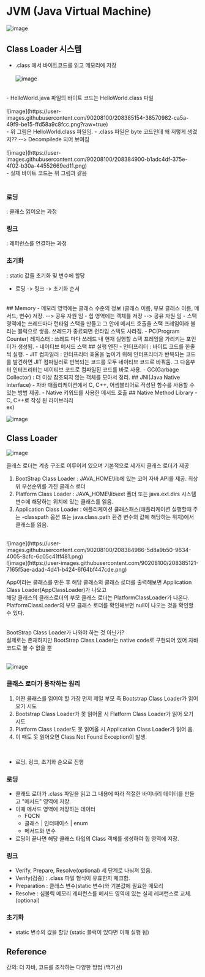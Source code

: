 # JVM (Java Virtual Machine)
![image](https://user-images.githubusercontent.com/90208100/208384637-01a99db7-eca6-49a1-a932-bbf3e34560af.png)
## Class Loader 시스템
- .class 에서 바이트코드를 읽고 메모리에 저장
<br><br>
![image](https://user-images.githubusercontent.com/90208100/208384844-e79eb8c9-96e0-4de9-ba12-ab2357f6ffda.png)
<br>
- HelloWorld.java 파일의 바이트 코드는 HelloWorld.class 파일
<br><br>
![image](https://user-images.githubusercontent.com/90208100/208385154-38570982-ca5a-49f9-be15-ffd58a9c8fcc.png?raw=true)
<br>
- 위 그림은 HelloWorld.class 파일임. 
- .class 파일은 byte 코드인데 왜 저렇게 생겼지?? --> Decompilede 되어 보여짐
<br><br>
![image](https://user-images.githubusercontent.com/90208100/208384900-b1adc4df-375e-4f02-b30a-44552669ed11.png)
<br>
- 실제 바이트 코드는 위 그림과 같음
<br><br>

### 로딩
: 클래스 읽어오는 과정
### 링크
: 레퍼런스를 연결하는 과정
### 초기화
: static 값들 초기화 및 변수에 할당
<br>
* 로딩 -> 링크 -> 초기화 순서
<br>
## Memory
- 메모리 영역에는 클래스 수준의 정보 (클래스 이름, 부모 클래스 이름, 메서드, 변수) 저장. --> 공유 자원 임
- 힙 영역에는 객체를 저장 --> 공유 자원 임
- 스택 영역에는 쓰레드마다 런타임 스택을 만들고 그 안에 메서드 호출을 스택 프레임이라 불리는 블럭으로 쌓음. 쓰레드가 종료되면 런타임 스택도 사라짐.
- PC(Program Counter) 레지스터 : 쓰레드 마다 쓰레드 내 현재 실행할 스택 프레임을 가리키는 포인터가 생성됨.
- 네이티브 메서드 스택
## 실행 엔진
- 인터프리터 : 바이트 코드를 한줄 씩 실행.
- JIT 컴파일러 : 인터프리터 효율을 높이기 위해 인터프리터가 반복되는 코드를 발견하면 JIT 컴파일러로 반복되는 코드를 모두 네이티브 코드로 바꿔둠. 그 다음부터 인터프리터는 네이티브 코드로 컴파일된 코드를 바로 사용.
- GC(Garbage Collector) : 더 이상 참조되지 않는 객체를 모아서 정리.
## JNI(Java Native Interface)
- 자바 애플리케이션에서 C, C++, 어셈블리어로 작성된 함수를 사용할 수 있는 방법 제공.
- Native 키워드를 사용한 메서드 호출
## Native Method Library
- C, C++로 작성 된 라이브러리 <br>
ex) <br>

![image](https://user-images.githubusercontent.com/90208100/208384943-ee3827cf-55f0-4bcd-b1cd-965a5413c9a1.png)

## Class Loader

![image](https://user-images.githubusercontent.com/90208100/208384685-73748ac3-0425-4e5a-89de-684099c6db0f.png)

클래스 로더는 계층 구조로 이루어져 있으며 기본적으로 세가지 클래스 로더가 제공

1. BootStrap Class Loader : JAVA_HOME\lib에 있는 코어 자바 API를 제공. 최상위 우선순위를 가진 클래스 로더
2. Platform Class Loader : JAVA_HOME\lib\ext 폴더 또는 java.ext.dirs 시스템 변수에 해당하는 위치에 있는 클래스를 읽음.
3. Application Class Loader : 애플리케이션 클래스패스(애플리케이션 실행할때 주는 -classpath 옵션 또는 java.class.path 환경 변수의 값에 해당하는 위치)에서 클래스를 읽음.
<br>
![image](https://user-images.githubusercontent.com/90208100/208384986-5d8a9b50-9634-4005-8cfc-6c05c41ff481.png)
<br>
![image](https://user-images.githubusercontent.com/90208100/208385121-7165f5ae-adad-4d41-b424-6f64bf447cde.png)

App이라는 클래스를 만든 후 해당 클래스의 클래스 로더를 출력해보면 Application Class Loader(AppClassLoader)가 나오고<br>
해당 클래스의 클래스로더의 부모 클래스 로더는 PlatformClassLoader가 나온다.<br>
PlatformClassLoader의 부모 클래스 로더를 확인해보면 null이 나오는 것을 확인할 수 있다.<br>
<br>

BootStrap Class Loader가 나와야 하는 것 아닌가?<br>
실제로는 존재하지만 BootStrap Class Loader는 native code로 구현되어 있어 자바 코드로 볼 수 없을 뿐 <br><br>

![image](https://user-images.githubusercontent.com/90208100/208385085-3df924ef-2a8c-4654-81cd-7cb1bf79af27.png)<br>

### 클래스 로더가 동작하는 원리
1. 어떤 클래스를 읽어야 할 가장 먼저 제일 부모 즉 Bootstrap Class Loader가 읽어 오기 시도
2. Bootstrap Class Loader가 못 읽어올 시 Flatform Class Loader가 읽어 오기 시도
3. Platform Class Loader도 못 읽어올 시 Application Class Loader가 읽어 옴.
4. 이 때도 못 읽어오면 Class Not Found Exception이 발생.
<br>

* 로딩, 링크, 초기화 순으로 진행

### 로딩
- 클래드 로더가 .class 파일을 읽고 그 내용에 따라 적절한 바이너리 데이터를 만들고 "메서드" 영역에 저장.
- 이때 메서드 영역에 저장하는 데이터
  - FQCN
  - 클래스 | 인터페이스 | enum
  - 메서드와 변수
- 로딩이 끝나면 해당 클래스 타입의 Class 객체를 생성하여 힙 영역에 저장.
### 링크
- Verify, Prepare, Resolve(optional) 세 단계로 나눠져 있음.
- Verify(검증) : .class 파일 형식이 유효한지 체크함.
- Preparation : 클래스 변수(static 변수)와 기본값에 필요한 메모리
- Resolve : 심볼릭 메모리 레퍼런스를 메서드 영역에 있는 실제 레퍼런스로 교체. (optional)
### 초기화
- static 변수의 값을 할당 (static 블럭이 있다면 이때 실행 됨)

## Reference
강의: 더 자바, 코드를 조작하는 다양한 방법 (백기선)
